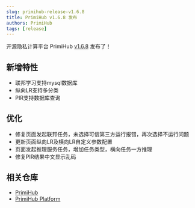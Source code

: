 ```yaml
---
slug: primihub-release-v1.6.8
title: PrimiHub v1.6.8 发布
authors: PrimiHub
tags: [release]
---
```


开源隐私计算平台 PrimiHub [v1.6.8](https://github.com/primihub/primihub/releases/tag/1.6.8) 发布了！

## 新增特性

- 联邦学习支持mysql数据库
- 纵向LR支持多分类
- PIR支持数据库查询

## 优化

- 修复页面发起联邦任务，未选择可信第三方运行报错，再次选择不运行问题
- 更新页面纵向LR及横向LR自定义参数配置
- 页面发起推理服务任务，增加任务类型，横向任务一方推理
- 修复PIR结果中文显示乱码

## 相关仓库

* [PrimiHub](https://github.com/primihub/primihub)
* [PrimiHub Platform](https://github.com/primihub/primihub-platform)